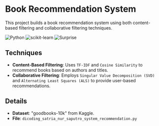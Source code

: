 # Book Recommendation System

This project builds a book recommendation system using both content-based filtering and collaborative filtering techniques.

![Python](https://img.shields.io/badge/python-3670A0?style=for-the-badge&logo=python&logoColor=ffdd54)
![scikit-learn](https://img.shields.io/badge/scikit--learn-%23F7931E.svg?style=for-the-badge&logo=scikit-learn&logoColor=white)
![Surprise](https://img.shields.io/badge/surprise-ff69b4?style=for-the-badge)

## Techniques

- **Content-Based Filtering**: Uses `TF-IDF` and `Cosine Similarity` to recommend books based on authors and titles.
- **Collaborative Filtering**: Employs `Singular Value Decomposition (SVD)` and `Alternating Least Squares (ALS)` to provide user-based recommendations.

## Details

- **Dataset**: "goodbooks-10k" from Kaggle.
- **File**: `dicoding_satria_nur_saputro_system_recommendation.py`